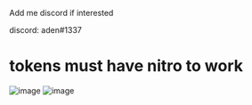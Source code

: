 Add me discord if interested

discord: aden#1337

# tokens must have nitro to work

![image](https://cdn.discordapp.com/attachments/1075440944016543774/1104434678380896306/boost.jpeg)
![image](https://cdn.discordapp.com/attachments/1075440944016543774/1104434695065837729/yuhhh.jpeg)

